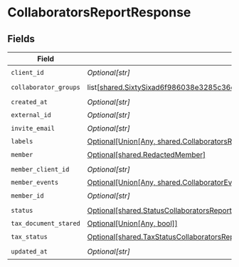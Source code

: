 # CollaboratorsReportResponse


## Fields

| Field                                                                                                                                                                                    | Type                                                                                                                                                                                     | Required                                                                                                                                                                                 | Description                                                                                                                                                                              |
| ---------------------------------------------------------------------------------------------------------------------------------------------------------------------------------------- | ---------------------------------------------------------------------------------------------------------------------------------------------------------------------------------------- | ---------------------------------------------------------------------------------------------------------------------------------------------------------------------------------------- | ---------------------------------------------------------------------------------------------------------------------------------------------------------------------------------------- |
| `client_id`                                                                                                                                                                              | *Optional[str]*                                                                                                                                                                          | :heavy_check_mark:                                                                                                                                                                       | N/A                                                                                                                                                                                      |
| `collaborator_groups`                                                                                                                                                                    | list[[shared.SixtySixad6f986038e3285c36e0faa5c61b52a02882d1460acb116b601a30abfb6c1d](undefined/models/shared/sixtysixad6f986038e3285c36e0faa5c61b52a02882d1460acb116b601a30abfb6c1d.md)] | :heavy_check_mark:                                                                                                                                                                       | N/A                                                                                                                                                                                      |
| `created_at`                                                                                                                                                                             | *Optional[str]*                                                                                                                                                                          | :heavy_check_mark:                                                                                                                                                                       | N/A                                                                                                                                                                                      |
| `external_id`                                                                                                                                                                            | *Optional[str]*                                                                                                                                                                          | :heavy_minus_sign:                                                                                                                                                                       | N/A                                                                                                                                                                                      |
| `invite_email`                                                                                                                                                                           | *Optional[str]*                                                                                                                                                                          | :heavy_check_mark:                                                                                                                                                                       | N/A                                                                                                                                                                                      |
| `labels`                                                                                                                                                                                 | [Optional[Union[Any, shared.CollaboratorsReportResponseLabels2]]](undefined/models/shared/collaboratorsreportresponselabels.md)                                                          | :heavy_minus_sign:                                                                                                                                                                       | N/A                                                                                                                                                                                      |
| `member`                                                                                                                                                                                 | [Optional[shared.RedactedMember]](undefined/models/shared/redactedmember.md)                                                                                                             | :heavy_check_mark:                                                                                                                                                                       | N/A                                                                                                                                                                                      |
| `member_client_id`                                                                                                                                                                       | *Optional[str]*                                                                                                                                                                          | :heavy_check_mark:                                                                                                                                                                       | N/A                                                                                                                                                                                      |
| `member_events`                                                                                                                                                                          | [Optional[Union[Any, shared.CollaboratorEvents]]](undefined/models/shared/collaboratorsreportresponsememberevents.md)                                                                    | :heavy_minus_sign:                                                                                                                                                                       | N/A                                                                                                                                                                                      |
| `member_id`                                                                                                                                                                              | *Optional[str]*                                                                                                                                                                          | :heavy_check_mark:                                                                                                                                                                       | N/A                                                                                                                                                                                      |
| `status`                                                                                                                                                                                 | [Optional[shared.StatusCollaboratorsReportResponse]](undefined/models/shared/statuscollaboratorsreportresponse.md)                                                                       | :heavy_check_mark:                                                                                                                                                                       | N/A                                                                                                                                                                                      |
| `tax_document_stared`                                                                                                                                                                    | [Optional[Union[Any, bool]]](undefined/models/shared/collaboratorsreportresponsetaxdocumentstared.md)                                                                                    | :heavy_minus_sign:                                                                                                                                                                       | N/A                                                                                                                                                                                      |
| `tax_status`                                                                                                                                                                             | [Optional[shared.TaxStatusCollaboratorsReportResponse]](undefined/models/shared/taxstatuscollaboratorsreportresponse.md)                                                                 | :heavy_check_mark:                                                                                                                                                                       | N/A                                                                                                                                                                                      |
| `updated_at`                                                                                                                                                                             | *Optional[str]*                                                                                                                                                                          | :heavy_check_mark:                                                                                                                                                                       | N/A                                                                                                                                                                                      |